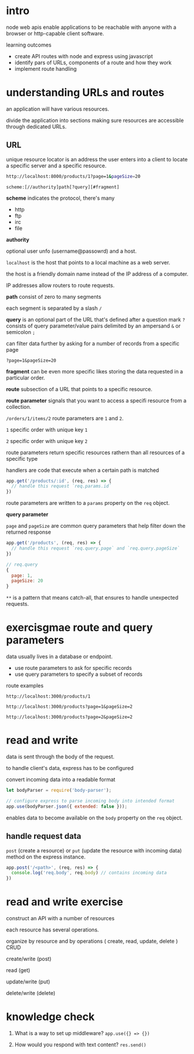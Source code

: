 # intro

node web apis enable applications to be reachable with anyone with a browser or http-capable client software.

learning outcomes
- create API routes with node and express using javascript
- identify pars of URLs, components of a route and how they work
- implement route handling

# understanding URLs and routes

an application will have various resources.

divide the application into sections making sure resources are accessible through dedicated URLs.

## URL

unique resource locator is an address the user enters into a client to locate a specific server and a specific resource.

```sh
http://localhost:8000/products/1?page=1&pageSize=20
```

```
scheme:[//authority]path[?query][#fragment]
```

**scheme** indicates the protocol, there's many
- http
- ftp
- irc
- file

**authority**

optional user unfo (username@passowrd) and a host.

`localhost` is the host that points to a local machine as a web server.

the host is a friendly domain name instead of the IP address of a computer.

IP addresses allow routers to route requests.

**path** consist of zero to many segments

each segment is separated by a slash `/`

**query** is an optional part of the URL that's defined after a question mark `?` consists of query parameter/value pairs delimited by an ampersand `&` or semicolon `;`

can filter data further by asking for a number of records from a specific page

`?page=1&pageSize=20`

**fragment** can be even more specific likes storing the data requested in a particular order.

**route** subsection of a URL that points to a specific resource.

**route parameter** signals that you want to access a specifi resource from a collection.

`/orders/1/items/2` route parameters are `1` and `2`.

`1` specific order with unique key `1`

`2` specific order with unique key `2`

route parameters return specific resources rathern than all resources of a specific type

handlers are code that execute when a certain path is matched


```js
app.get('/products/:id', (req, res) => {
  // handle this request `req.params.id`
})
```

route parameters are written to a `params` property on the `req` object.

**query parameter**

`page` and `pageSize` are common query parameters that help filter down the returned response

```js
app.get('/products', (req, res) => {
  // handle this request `req.query.page` and `req.query.pageSize`
})

// req.query
{
  page: 1,
  pageSize: 20
}
```

`**` is a pattern that means catch-all, that ensures to handle unexpected requests.

# exercisgmae route and query parameters

data usually lives in a database or endpoint.

- use route parameters to ask for specific records
- use query parameters to specify a subset of records

route examples

`http://localhost:3000/products/1`

`http://localhost:3000/products?page=1&pageSize=2`

`http://localhost:3000/products?page=2&pageSize=2`

# read and write

data is sent through the body of the request.

to handle client's data, express has to be configured

convert incoming data into a readable format

```js
let bodyParser = require('body-parser');

// configure express to parse incoming body into intended format
app.use(bodyParser.json({ extended: false }));
```

enables data to become available on the `body` property on the `req` object.

## handle request data

`post` (create a resource) or `put` (update the resource with incoming data) method on the express instance.

```js
app.post('/<path>', (req, res) => {
  console.log('req.body', req.body) // contains incoming data
})
```

# read and write exercise

construct an API with a number of resources

each resource has several operations.

organize by resource and by operations ( create, read, update, delete ) CRUD

create/write (post)

read (get)

update/write (put)

delete/write (delete)

# knowledge check

1. What is a way to set up middleware?
`app.use({} => {})`

2. How would you respond with text content?
`res.send()`

